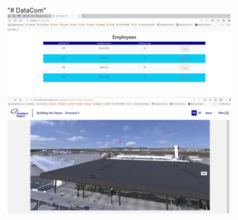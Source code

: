 "# DataCom" 
![Test Imag 8](https://github.com/mosesnova/DataCom/blob/main/Employees.JPG)
![Test Imag 8](https://github.com/mosesnova/DataCom/blob/main/fairport.JPG)
